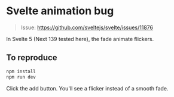 Svelte animation bug
===

> Issue: https://github.com/sveltejs/svelte/issues/11876

In Svelte 5 (Next 139 tested here), the fade animate flickers.

## To reproduce

```sh
npm install
npm run dev
```

Click the add button. You'll see a flicker instead of a smooth fade.
